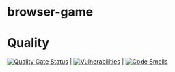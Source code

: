# browser-game

# Quality
[![Quality Gate Status](https://sonarcloud.io/api/project_badges/measure?project=RedSyndicate_browser-game&metric=alert_status)](https://sonarcloud.io/summary/new_code?id=RedSyndicate_browser-game) | [![Vulnerabilities](https://sonarcloud.io/api/project_badges/measure?project=RedSyndicate_browser-game&metric=vulnerabilities)](https://sonarcloud.io/summary/new_code?id=RedSyndicate_browser-game) | [![Code Smells](https://sonarcloud.io/api/project_badges/measure?project=RedSyndicate_browser-game&metric=code_smells)](https://sonarcloud.io/summary/new_code?id=RedSyndicate_browser-game)